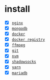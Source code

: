 # install

- [x] [`nginx`](https://github.com/hom/install/blob/master/install/nginx.md)
- [x] [`mongodb`](https://github.com/hom/install/blob/master/install/mongodb.md)
- [x] [`docker`](https://github.com/hom/install/blob/master/install/docker.md)
- [x] [`docker registry`](https://github.com/hom/install/blob/master/install/docker-registry.md)
- [x] [`ffmpeg`](https://github.com/hom/install/blob/master/install/ffmpeg.md)
- [x] [`git`](https://github.com/hom/install/blob/master/install/git.md)
- [x] [`nvm`](https://github.com/hom/install/blob/master/install/nvm.md)
- [x] [`shadowsocks`](https://github.com/hom/install/blob/master/install/shadowsocks.md)
- [x] [`yarn`](https://github.com/hom/install/blob/master/install/yarn.md)
- [x] [`mariadb`](https://github.com/hom/install/blob/master/install/mariadb.md)
